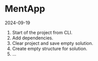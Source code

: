 # MentApp

2024-09-19

1. Start of the project from CLI.
2. Add dependencies.
3. Clear project and save empty solution. 
4. Create empty structure for solution.
5. ...

